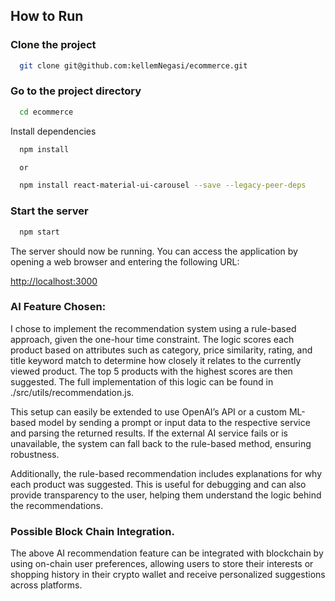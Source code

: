 ## How to Run

### Clone the project

```bash
  git clone git@github.com:kellemNegasi/ecommerce.git
```

### Go to the project directory

```bash
  cd ecommerce
```

Install dependencies

```bash
  npm install

  or 

  npm install react-material-ui-carousel --save --legacy-peer-deps
```

### Start the server

```bash
  npm start
```

The server should now be running. You can access the application by opening a web browser and entering the following URL:


  [http://localhost:3000](http://localhost:3000)


### AI Feature Chosen:

I chose to implement the recommendation system using a rule-based approach, given the one-hour time constraint. The logic scores each product based on attributes such as category, price similarity, rating, and title keyword match to determine how closely it relates to the currently viewed product. The top 5 products with the highest scores are then suggested. The full implementation of this logic can be found in ./src/utils/recommendation.js.

This setup can easily be extended to use OpenAI’s API or a custom ML-based model by sending a prompt or input data to the respective service and parsing the returned results. If the external AI service fails or is unavailable, the system can fall back to the rule-based method, ensuring robustness.

Additionally, the rule-based recommendation includes explanations for why each product was suggested. This is useful for debugging and can also provide transparency to the user, helping them understand the logic behind the recommendations.

### Possible Block Chain Integration.

The above AI recommendation feature can be integrated with blockchain by using on-chain user preferences, allowing users to store their interests or shopping history in their crypto wallet and receive personalized suggestions across platforms.
